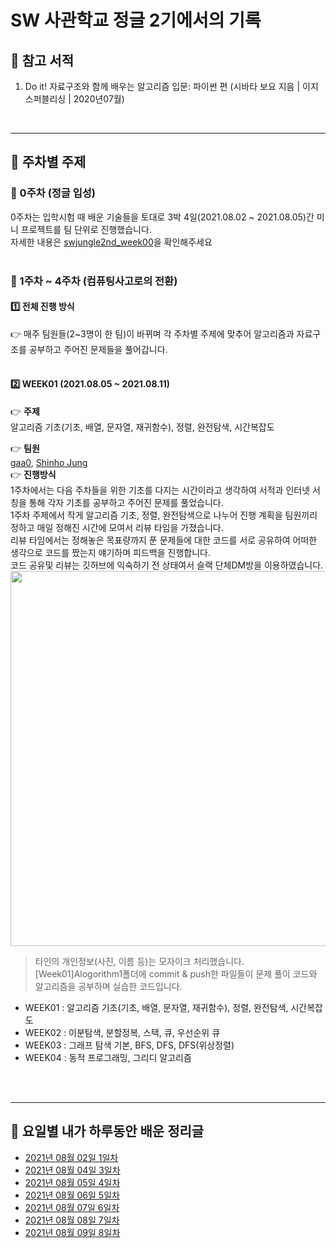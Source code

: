 # SW 사관학교 정글 2기에서의 기록

## :eyes: 참고 서적
1. Do it! 자료구조와 함께 배우는 알고리즘 입문: 파이썬 편 (시바타 보요 지음 | 이지스퍼블리싱 | 2020년07월)

<br/>
<hr/>

## :eyes: 주차별 주제
### :bell: 0주차 (정글 입성)
0주차는 입학시험 때 배운 기술들을 토대로 3박 4일(2021.08.02 ~ 2021.08.05)간 미니 프로젝트를 팀 단위로 진행했습니다.<br>
자세한 내용은 [swjungle2nd_week00](https://github.com/JJong-Min/swjungle2nd_week00)을 확인해주세요
<br>
<br>

### :bell: 1주차 ~ 4주차 (컴퓨팅사고로의 전환)
#### :one: **전체 진행 방식**
:point_right: 매주 팀원들(2~3명이 한 팀)이 바뀌며 각 주차별 주제에 맞추어 알고리즘과 자료구조를 공부하고 주어진 문제들을 풀어갑니다.
<br>
<br>

#### :two: **WEEK01 (2021.08.05 ~ 2021.08.11)**
:point_right: **주제**
<br>
알고리즘 기초(기초, 배열, 문자열, 재귀함수), 정렬, 완전탐색, 시간복잡도
<br>

:point_right: **팀원**
<br>
[gaa0](https://github.com/gaa0), [Shinho Jung](https://github.com/shinhojung814)
<br>
:point_right: **진행방식**
<br> 
1주차에서는 다음 주차들을 위한 기초를 다지는 시간이라고 생각하여 서적과 인터넷 서칭을 통해 각자 기초를 공부하고 주어진 문제를 풀었습니다.<br>
1주차 주제에서 작게 알고리즘 기초, 정렬, 완전탐색으로 나누어 진행 계획을 팀원끼리 정하고 매일 정해진 시간에 모여서 리뷰 타임을 가졌습니다.<br>
리뷰 타임에서는 정해놓은 목표량까지 푼 문제들에 대한 코드를 서로 공유하여 어떠한 생각으로 코드를 짰는지 얘기하며 피드백을 진행합니다.<br>
코드 공유및 리뷰는 깃허브에 익숙하기 전 상태여서 슬랙 단체DM방을 이용하였습니다.
<img src="https://user-images.githubusercontent.com/79436533/128807082-c0e3c18b-47f2-4005-93ab-bdf2bd3f338f.PNG"  width="800" height="600">
<br>

> 타인의 개인정보(사진, 이름 등)는 모자이크 처리했습니다.<br>
> [Week01]Alogorithm1폴더에 commit & push한 파일들이 문제 풀이 코드와 알고리즘을 공부하며 실습한 코드입니다.

- WEEK01 : 알고리즘 기초(기초, 배열, 문자열, 재귀함수), 정렬, 완전탐색, 시간복잡도
- WEEK02 : 이분탐색, 분할정복, 스택, 큐, 우선순위 큐
- WEEK03 : 그래프 탐색 기본, BFS, DFS, DFS(위상정렬)
- WEEK04 : 동적 프로그래밍, 그리디 알고리즘
<br>
<br>
<hr/>

## :eyes: 요일별 내가 하루동안 배운 정리글
* [2021년 08월 02일 1일차](https://straw961030.tistory.com/178)
* [2021년 08월 04일 3일차](https://straw961030.tistory.com/179)
* [2021년 08월 05일 4일차](https://straw961030.tistory.com/180)
* [2021년 08월 06일 5일차](https://straw961030.tistory.com/181)
* [2021년 08월 07일 6일차](https://straw961030.tistory.com/182)
* [2021년 08월 08일 7일차](https://straw961030.tistory.com/183)
* [2021년 08월 09일 8일차](https://straw961030.tistory.com/184)
